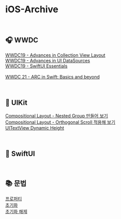 # iOS-Archive

</br>

## 🎧 WWDC 

[WWDC19 - Advances in Collection View Layout](https://velog.io/@vvkkiie/WWDC-19-Advances-in-Collection-View-Layout) 
</br>
[WWDC19 - Advances in UI DataSources](https://velog.io/@vvkkiie/WWDC-19-Advances-in-UI-DataSources)
</br>
[WWDC19 - SwiftUI Essentials](https://picturesque-egret-903.notion.site/SwiftUI-Essentials-90c7d552265a4cb9a492c3276883bec6)
</br>
</br>
[WWDC 21 - ARC in Swift: Basics and beyond](https://velog.io/@vvkkiie/WWDC21-ARC-in-Swift-Basics-and-beyond)
  
</br>

## 🍎 UIKit

  [Compositional Layout - Nested Group 만들어 보기](https://github.com/minnnidev/iOS-Archive/tree/main/Compositional-Layout/Compositional-Layout/Presentation/NestedGroup)
  </br>
  [Compositional Layout - Orthogonal Scroll 적용해 보기](https://github.com/minnnidev/iOS-Archive/tree/main/Compositional-Layout/Compositional-Layout/Presentation/OrthogonalScroll)
  </br>
  [UITextView Dynamic Height](https://velog.io/@vvkkiie/iOSSwift-UITextView-dynamic-height)
 
</br>

## 🍏 SwiftUI

</br>

## 📚 문법

[프로퍼티](https://picturesque-egret-903.notion.site/672e496f7e714f2aa65f1132bad43cf5)
</br>
[초기화](https://picturesque-egret-903.notion.site/db0cf002cadc44cf82283a21eff2c9c5)
</br>
[초기화 해제](https://www.notion.so/884fe680bea6492eb980c35acaa1ba9a?pvs=4)
